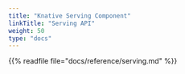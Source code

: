 ```yaml
---
title: "Knative Serving Component"
linkTitle: "Serving API"
weight: 50
type: "docs"
---
```


{{% readfile file="docs/reference/serving.md" %}}
